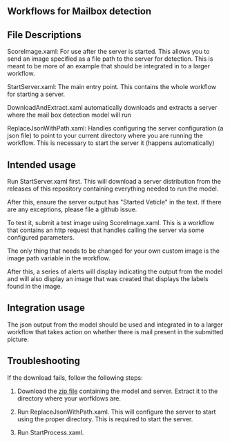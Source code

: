Workflows for Mailbox detection
-----------------------------------


File Descriptions
----------------------
ScoreImage.xaml: For use after the server is started. This allows you to send an image specified as a file path to 
the server for detection. This is meant to be more of an example that should be integrated in to a larger workflow.

StartServer.xaml: The main entry point. This contains the whole workflow for starting a server.

DownloadAndExtract.xaml automatically downloads and extracts a server where the
mail box detection model will run

ReplaceJsonWithPath.xaml: Handles configuring the server configuration (a json file) to point to your current directory
where you are running the workflow. This is necessary to start the server it (happens automatically)

Intended usage
------------------------------------

Run StartServer.xaml first. This will download a server distribution from the releases
of this repository containing everything needed to run the model.

After this, ensure the server output has "Started Veticle" in the text.
If there are any exceptions, please file a github issue.

To test it, submit a test image using ScoreImage.xaml. This is a workflow that contains
an http request that handles calling the server via some configured parameters.

The only thing that needs to be changed for your own custom image is the image path variable in the workflow.

After this, a series of alerts will display indicating the output from the model and will also display an
image that was created that displays the labels found in the image.


Integration usage
------------------------------

The json output from the model should be used and integrated in to a larger workflow
that takes action on whether there is mail present in the submitted picture.


Troubleshooting
--------------------------------

If the download fails, follow the following steps:

1. Download the [zip file](https://github.com/agibsonccc/mailboxdetection-workflow/releases/download/1.0/distro.zip)
containing the model and server. Extract it to the directory where your worfklows are.

2. Run ReplaceJsonWithPath.xaml. This will configure the server to start using the proper directory. This is required to start the server.

3. Run StartProcess.xaml.

